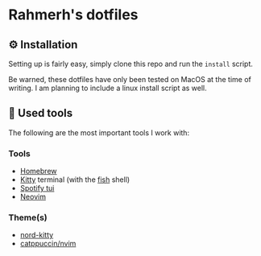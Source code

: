 # Rahmerh's dotfiles

## ⚙️ Installation

Setting up is fairly easy, simply clone this repo and run the `install` script.

Be warned, these dotfiles have only been tested on MacOS at the time of writing. I am planning to include a linux install script as well.

## 📝 Used tools

The following are the most important tools I work with:

### Tools

- [Homebrew](https://github.com/Homebrew/brew)
- [Kitty](https://github.com/kovidgoyal/kitty) terminal (with the [fish](https://github.com/fish-shell/fish-shell) shell)
- [Spotify tui](https://github.com/Rigellute/spotify-tui)
- [Neovim](https://github.com/neovim/neovim)

### Theme(s)

- [nord-kitty](https://github.com/connorholyday/nord-kitty)
- [catppuccin/nvim](https://github.com/catppuccin/nvim)
